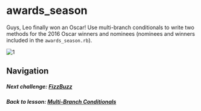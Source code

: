 # awards_season
Guys, Leo finally won an Oscar! Use multi-branch conditionals to write two methods for the 2016 Oscar winners and nominees (nominees and winners included in the `awards_season.rb`). 

![1](http://i.imgur.com/IRjOrvW.gif)    

## Navigation  
##### Next challenge: [FizzBuzz](https://github.com/Coderdotnew/intro_web_apps_acp/tree/master/03_class/02_multiple_branches/code/02_fizzbuzz)     
##### Back to lesson: [Multi-Branch Conditionals](https://github.com/Coderdotnew/intro_web_apps_001/tree/master/03_class/02_multiple_branches)     